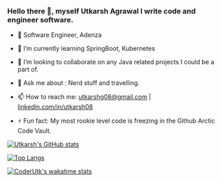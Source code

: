 ### Hello there 👋, myself Utkarsh Agrawal I write code and engineer software.

<!--
**CoderUtk/CoderUtk** is a ✨ _special_ ✨ repository because its `README.md` (this file) appears on your GitHub profile.

Here are some ideas to get you started:
- 👯 I’m looking to collaborate on ...
- 😄 Pronouns: ...
-->
- 🌱 Software Engineer, Adenza
- 🌱 I’m currently learning SpringBoot, Kubernetes
- 👯 I’m looking to collaborate on any Java related projects I could be a part of.
- 💬 Ask me about : Nerd stuff and travelling.
- 📫 How to reach me: utkarshg08@gmail.com | <a href="https://www.linkedin.com/in/utkarsh08/">linkedin.com/in/utkarsh08</a>

- ⚡ Fun fact: My most rookie level code is freezing in the Github Arctic Code Vault.


[![Utkarsh's GitHub stats](https://github-readme-stats.vercel.app/api?username=CoderUtk&show_icons=true&theme=transparent)](https://github.com/CoderUtk/github-readme-stats)

[![Top Langs](https://github-readme-stats.vercel.app/api/top-langs/?username=CoderUtk)](https://github.com/CoderUtk/github-readme-stats)

[![CoderUtk's wakatime stats](https://github-readme-stats.vercel.app/api/wakatime?username=CoderUtk)](https://github.com/CoderUtk/github-readme-stats)



